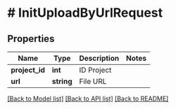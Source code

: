 # # InitUploadByUrlRequest

## Properties

Name | Type | Description | Notes
------------ | ------------- | ------------- | -------------
**project_id** | **int** | ID Project |
**url** | **string** | File URL |

[[Back to Model list]](../../README.md#models) [[Back to API list]](../../README.md#endpoints) [[Back to README]](../../README.md)
